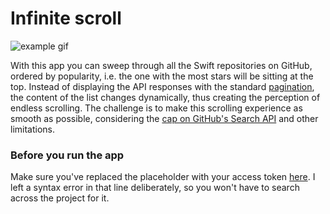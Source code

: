 # Infinite scroll

![example gif](https://raw.githubusercontent.com/bvadnai/InfiniteScrollDemo/main/example.gif)

With this app you can sweep through all the Swift repositories on GitHub, ordered by popularity, i.e. the one with the most stars will be sitting at the top. Instead of displaying the API responses with the standard [pagination](https://developer.github.com/v3/#pagination), the content of the list changes dynamically, thus creating the perception of endless scrolling.
The challenge is to make this scrolling experience as smooth as possible, considering the [cap on GitHub's Search API](https://developer.github.com/v3/search/#rate-limit) and other limitations.

### Before you run the app
Make sure you've replaced the placeholder with your access token [here](https://github.com/bvadnai/InfiniteScrollDemo/blob/5fe914923b6fe28e5dc0607d981130dcaa0e9d3b/InfiniteScrollDemo/Services/Networking/Implementation/GitHubSearch.swift#L13). I left a syntax error in that line deliberately, so you won't have to search across the project for it.
